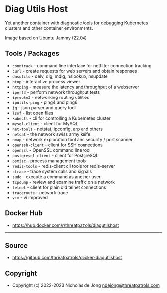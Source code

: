# Diag Utils Host
Yet another container with diagnostic tools for debugging Kubernetes clusters and 
other container environments.

Image based on Ubuntu Jammy (22.04)

## Tools / Packages
* `conntrack` - command line interface for netfilter connection tracking
* `curl` - create requests for web servers and obtain responses
* `dnsutils` - delv, dig, mdig, nslookup, nsupdate
* `htop` - interactive process viewer
* `httping` - measure the latency and throughput of a webserver
* `iperf3` - perform network throughput tests
* `iproute2` - networking routing utilities 
* `iputils-ping` - ping4 and ping6
* `jq` - json parser and query tool
* `lsof` - list open files
* `kubectl` - cli for controlling a Kubernetes cluster
* `mysql-client` - client for MySQL
* `net-tools` - netstat, ipconfig, arp and others
* `netcat` - the network swiss army knife
* `nmap` - network exploration tool and security / port scanner
* `openssh-client` - client for SSH connections
* `openssl` - OpenSSL command line tool
* `postgresql-client` - client for PostgreSQL
* `psmisc` - process management tools
* `redis-tools` - redis-client cli tools for redis-server
* `strace` - trace system calls and signals
* `sudo` - execute a command as another user
* `tcpdump` - review and examine traffic on a network
* `telnet` - client for plain old telnet connections
* `traceroute` - network trace
* `vim` - vi improved

## Docker Hub
* https://hub.docker.com/r/threatpatrols/diagutilshost

---

## Source
* https://github.com/threatpatrols/docker-diagutilshost

## Copyright
* Copyright (c) 2022-2023 Nicholas de Jong <ndejong@threatpatrols.com>
